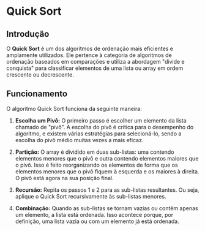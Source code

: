 # Quick Sort

## Introdução

O **Quick Sort** é um dos algoritmos de ordenação mais eficientes e amplamente utilizados. Ele pertence à categoria de algoritmos de ordenação baseados em comparações e utiliza a abordagem "divide e conquista" para classificar elementos de uma lista ou array em ordem crescente ou decrescente.

## Funcionamento

O algoritmo Quick Sort funciona da seguinte maneira:

1. **Escolha um Pivô:** O primeiro passo é escolher um elemento da lista chamado de "pivô". A escolha do pivô é crítica para o desempenho do algoritmo, e existem várias estratégias para selecioná-lo, sendo a escolha do pivô médio muitas vezes a mais eficaz.

2. **Partição:** O array é dividido em duas sub-listas: uma contendo elementos menores que o pivô e outra contendo elementos maiores que o pivô. Isso é feito reorganizando os elementos de forma que os elementos menores que o pivô fiquem à esquerda e os maiores à direita. O pivô está agora na sua posição final.

3. **Recursão:** Repita os passos 1 e 2 para as sub-listas resultantes. Ou seja, aplique o Quick Sort recursivamente às sub-listas menores.

4. **Combinação:** Quando as sub-listas se tornam vazias ou contêm apenas um elemento, a lista está ordenada. Isso acontece porque, por definição, uma lista vazia ou com um elemento já está ordenada.